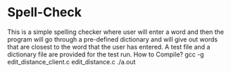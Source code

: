 # Spell-Check
This is a simple spelling checker where user will enter a word and then the program will go through a pre-defined dictionary and will give out words that are closest to the word that the user has entered. 
A test file and a dictionary file are provided for the test run.
How to Compile?
gcc -g edit_distance_client.c edit_distance.c
./a.out
